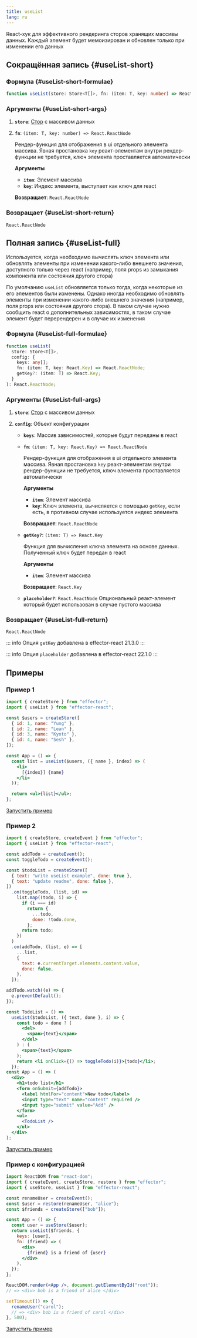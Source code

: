 ```yaml
---
title: useList
lang: ru
---
```


React-хук для эффективного рендеринга сторов хранящих массивы данных.
Каждый элемент будет мемоизирован и обновлен только при изменении его данных

## Сокращённая запись {#useList-short}

### Формула {#useList-short-formulae}

```ts
function useList(store: Store<T[]>, fn: (item: T, key: number) => React.ReactNode): React.ReactNode;
```

### Аргументы {#useList-short-args}

1. **`store`**: [Стор](/ru/api/effector/Store.md) с массивом данных
2. **`fn`**: `(item: T, key: number) => React.ReactNode`

   Рендер-функция для отображения в ui отдельного элемента массива. Явная простановка `key` реакт-элементам внутри рендер-функции не требуется, ключ элемента проставляется автоматически

   **Аргументы**

   - **`item`**: Элемент массива
   - **`key`**: Индекс элемента, выступает как ключ для react

   **Возвращает**: `React.ReactNode`

### Возвращает {#useList-short-return}

`React.ReactNode`

## Полная запись {#useList-full}

Используется, когда необходимо вычислять ключ элемента или обновлять элементы при изменении какого-либо внешнего значения, доступного только через react (например, поля props из замыкания компонента или состояния другого стора)

По умолчанию `useList` обновляется только тогда, когда некоторые из его элементов были изменены.
Однако иногда необходимо обновлять элементы при изменении какого-либо внешнего значения (например, поля props или состояния другого стора).
В таком случае нужно сообщить react о дополнительных зависимостях, в таком случае элемент будет перерендерен и в случае их изменения

### Формула {#useList-full-formulae}

```ts
function useList(
  store: Store<T[]>,
  config: {
    keys: any[];
    fn: (item: T, key: React.Key) => React.ReactNode;
    getKey?: (item: T) => React.Key;
  }
): React.ReactNode;
```

### Аргументы {#useList-full-args}

1. **`store`**: [Стор](/ru/api/effector/Store.md) с массивом данных
2. **`config`**: Объект конфигурации

   - **`keys`**: Массив зависимостей, которые будут переданы в react
   - **`fn`**: `(item: T, key: React.Key) => React.ReactNode`

     Рендер-функция для отображения в ui отдельного элемента массива. Явная простановка `key` реакт-элементам внутри рендер-функции не требуется, ключ элемента проставляется автоматически

     **Аргументы**

     - **`item`**: Элемент массива
     - **`key`**: Ключ элемента, вычисляется с помощью `getKey`, если есть, в противном случае используется индекс элемента

     **Возвращает**: `React.ReactNode`

   - **`getKey?`**: `(item: T) => React.Key`

     Функция для вычисления ключа элемента на основе данных. Полученный ключ будет передан в react

     **Аргументы**

     - **`item`**: Элемент массива

     **Возвращает**: `React.Key`

   - **`placeholder?`**: `React.ReactNode` Опциональный реакт-элемент который будет использован в случае пустого массива

### Возвращает {#useList-full-return}

`React.ReactNode`

::: info
Опция `getKey` добавлена в effector-react 21.3.0
:::

::: info
Опция `placeholder` добавлена в effector-react 22.1.0
:::

## Примеры

### Пример 1

```jsx
import { createStore } from "effector";
import { useList } from "effector-react";

const $users = createStore([
  { id: 1, name: "Yung" },
  { id: 2, name: "Lean" },
  { id: 3, name: "Kyoto" },
  { id: 4, name: "Sesh" },
]);

const App = () => {
  const list = useList($users, ({ name }, index) => (
    <li>
      [{index}] {name}
    </li>
  ));

  return <ul>{list}</ul>;
};
```

[Запустить пример](https://share.effector.dev/dV9dmuz3)

### Пример 2

```jsx
import { createStore, createEvent } from "effector";
import { useList } from "effector-react";

const addTodo = createEvent();
const toggleTodo = createEvent();

const $todoList = createStore([
  { text: "write useList example", done: true },
  { text: "update readme", done: false },
])
  .on(toggleTodo, (list, id) =>
    list.map((todo, i) => {
      if (i === id)
        return {
          ...todo,
          done: !todo.done,
        };
      return todo;
    })
  )
  .on(addTodo, (list, e) => [
    ...list,
    {
      text: e.currentTarget.elements.content.value,
      done: false,
    },
  ]);

addTodo.watch((e) => {
  e.preventDefault();
});

const TodoList = () =>
  useList($todoList, ({ text, done }, i) => {
    const todo = done ? (
      <del>
        <span>{text}</span>
      </del>
    ) : (
      <span>{text}</span>
    );
    return <li onClick={() => toggleTodo(i)}>{todo}</li>;
  });
const App = () => (
  <div>
    <h1>todo list</h1>
    <form onSubmit={addTodo}>
      <label htmlFor="content">New todo</label>
      <input type="text" name="content" required />
      <input type="submit" value="Add" />
    </form>
    <ul>
      <TodoList />
    </ul>
  </div>
);
```

[Запустить пример](https://share.effector.dev/dUay9F3U)

### Пример с конфигурацией

```jsx
import ReactDOM from "react-dom";
import { createEvent, createStore, restore } from "effector";
import { useStore, useList } from "effector-react";

const renameUser = createEvent();
const $user = restore(renameUser, "alice");
const $friends = createStore(["bob"]);

const App = () => {
  const user = useStore($user);
  return useList($friends, {
    keys: [user],
    fn: (friend) => (
      <div>
        {friend} is a friend of {user}
      </div>
    ),
  });
};

ReactDOM.render(<App />, document.getElementById("root"));
// => <div> bob is a friend of alice </div>

setTimeout(() => {
  renameUser("carol");
  // => <div> bob is a friend of carol </div>
}, 500);
```

[Запустить пример](https://share.effector.dev/ijRS5TYh)
